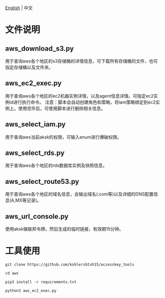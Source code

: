 [English](./README.md) | 中文
# 文件说明
## aws_download_s3.py
用于查询aws各个地区的s3存储桶的详情信息，可下载所有存储桶的文件，也可指定存储桶以及文件夹。

## aws_ec2_exec.py
用于查询aws各个地区的ec2机器实例详情，以及agent信息详情。可指定ec2实例id进行执行命令。
注意：脚本会自动创建角色和策略，将iam策略绑定到ec2实例上。使用完毕后，可使用脚本进行删除相关信息。

## aws_select_iam.py
用于查询aws当前aksk的权限，可输入enum进行爆破权限。

## aws_select_rds.py
用于查询aws各个地区的rds数据库实例及快照信息。

## aws_select_route53.py
用于查询aws各个地区的域名信息，会输出域名(.com等)以及详细的DNS配置信息(A,MX等记录)。

## aws_url_console.py
使用aksk做联邦令牌，然后生成的临时链接，有效期15分钟。

# 工具使用
```
git clone https://github.com/kohlersbtuh15/accesskey_tools

cd aws

pip3 install -r requirements.txt

python3 aws_ec2_exec.py

```
